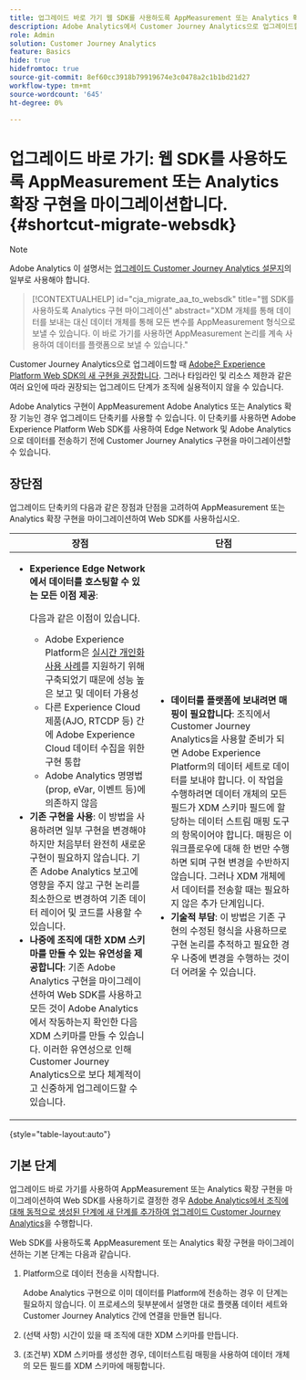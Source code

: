 ```yaml
---
title: 업그레이드 바로 가기 웹 SDK를 사용하도록 AppMeasurement 또는 Analytics 확장 구현을 마이그레이션합니다
description: Adobe Analytics에서 Customer Journey Analytics으로 업그레이드할 때 권장되는 경로에 대해 알아봅니다.
role: Admin
solution: Customer Journey Analytics
feature: Basics
hide: true
hidefromtoc: true
source-git-commit: 8ef60cc3918b79919674e3c0478a2c1b1bd21d27
workflow-type: tm+mt
source-wordcount: '645'
ht-degree: 0%

---
```


# 업그레이드 바로 가기: 웹 SDK를 사용하도록 AppMeasurement 또는 Analytics 확장 구현을 마이그레이션합니다. {#shortcut-migrate-websdk}

>[!NOTE]
>
>Adobe Analytics 이 설명서는 [업그레이드 Customer Journey Analytics 설문지](https://gigazelle.github.io/cja-ttv/)의 일부로 사용해야 합니다.

<!-- markdownlint-disable MD034 -->

>[!CONTEXTUALHELP]
>id="cja_migrate_aa_to_websdk"
>title="웹 SDK를 사용하도록 Analytics 구현 마이그레이션"
>abstract="XDM 개체를 통해 데이터를 보내는 대신 데이터 개체를 통해 모든 변수를 AppMeasurement 형식으로 보낼 수 있습니다. 이 바로 가기를 사용하면 AppMeasurement 논리를 계속 사용하여 데이터를 플랫폼으로 보낼 수 있습니다."

<!-- markdownlint-enable MD034 -->

Customer Journey Analytics으로 업그레이드할 때 [ Adobe은 Experience Platform Web SDK의 새 구현을 권장합니다](/help/getting-started/cja-upgrade/cja-upgrade-recommendations.md). 그러나 타임라인 및 리소스 제한과 같은 여러 요인에 따라 권장되는 업그레이드 단계가 조직에 실용적이지 않을 수 있습니다.

Adobe Analytics 구현이 AppMeasurement Adobe Analytics 또는 Analytics 확장 기능인 경우 업그레이드 단축키를 사용할 수 있습니다. 이 단축키를 사용하면 Adobe Experience Platform Web SDK를 사용하여 Edge Network 및 Adobe Analytics으로 데이터를 전송하기 전에 Customer Journey Analytics 구현을 마이그레이션할 수 있습니다.

## 장단점

업그레이드 단축키의 다음과 같은 장점과 단점을 고려하여 AppMeasurement 또는 Analytics 확장 구현을 마이그레이션하여 Web SDK를 사용하십시오.

| 장점 | 단점 |
|----------|---------|
| <ul><li>**Experience Edge Network에서 데이터를 호스팅할 수 있는 모든 이점 제공**: <p>다음과 같은 이점이 있습니다.</p><ul><li>Adobe Experience Platform은 [실시간 개인화 사용 사례](https://experienceleague.adobe.com/docs/experience-platform/destinations/ui/activate/configure-personalization-destinations.html)를 지원하기 위해 구축되었기 때문에 성능 높은 보고 및 데이터 가용성</li><li>다른 Experience Cloud 제품(AJO, RTCDP 등) 간에 Adobe Experience Cloud 데이터 수집을 위한 구현 통합</li><li>Adobe Analytics 명명법(prop, eVar, 이벤트 등)에 의존하지 않음</li></ul><li>**기존 구현을 사용**: 이 방법을 사용하려면 일부 구현을 변경해야 하지만 처음부터 완전히 새로운 구현이 필요하지 않습니다. 기존 Adobe Analytics 보고에 영향을 주지 않고 구현 논리를 최소한으로 변경하여 기존 데이터 레이어 및 코드를 사용할 수 있습니다.</li><li>**나중에 조직에 대한 XDM 스키마를 만들 수 있는 유연성을 제공합니다**: 기존 Adobe Analytics 구현을 마이그레이션하여 Web SDK를 사용하고 모든 것이 Adobe Analytics에서 작동하는지 확인한 다음 XDM 스키마를 만들 수 있습니다. 이러한 유연성으로 인해 Customer Journey Analytics으로 보다 체계적이고 신중하게 업그레이드할 수 있습니다.</li></ul> | <ul><li>**데이터를 플랫폼에 보내려면 매핑이 필요합니다**: 조직에서 Customer Journey Analytics을 사용할 준비가 되면 Adobe Experience Platform의 데이터 세트로 데이터를 보내야 합니다. 이 작업을 수행하려면 데이터 개체의 모든 필드가 XDM 스키마 필드에 할당하는 데이터 스트림 매핑 도구의 항목이어야 합니다. 매핑은 이 워크플로우에 대해 한 번만 수행하면 되며 구현 변경을 수반하지 않습니다. 그러나 XDM 개체에서 데이터를 전송할 때는 필요하지 않은 추가 단계입니다.</li><li>**기술적 부담**: 이 방법은 기존 구현의 수정된 형식을 사용하므로 구현 논리를 추적하고 필요한 경우 나중에 변경을 수행하는 것이 더 어려울 수 있습니다. </li></ul> |

{style="table-layout:auto"}

## 기본 단계

업그레이드 바로 가기를 사용하여 AppMeasurement 또는 Analytics 확장 구현을 마이그레이션하여 Web SDK를 사용하기로 결정한 경우 [Adobe Analytics에서 조직에 대해 동적으로 생성된 단계에 새 단계를 추가하여 업그레이드 Customer Journey Analytics](https://gigazelle.github.io/cja-ttv/)을 수행합니다.

Web SDK를 사용하도록 AppMeasurement 또는 Analytics 확장 구현을 마이그레이션하는 기본 단계는 다음과 같습니다.

1. Platform으로 데이터 전송을 시작합니다.

   Adobe Analytics 구현으로 이미 데이터를 Platform에 전송하는 경우 이 단계는 필요하지 않습니다. 이 프로세스의 뒷부분에서 설명한 대로 플랫폼 데이터 세트와 Customer Journey Analytics 간에 연결을 만들면 됩니다.

1. (선택 사항) 시간이 있을 때 조직에 대한 XDM 스키마를 만듭니다.

1. (조건부) XDM 스키마를 생성한 경우, 데이터스트림 매핑을 사용하여 데이터 개체의 모든 필드를 XDM 스키마에 매핑합니다.


